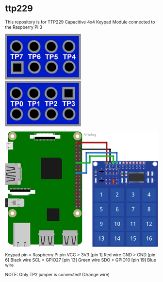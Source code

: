 # ttp229
This repository is for TTP229 Capacitive 4x4 Keypad Module connected to the Raspberry Pi 3


![alt](https://github.com/Slaveche90/ttp229/blob/master/JumperNames.png?raw=true)

![alt](https://github.com/Slaveche90/ttp229/blob/master/ConnectionDiagram.png?raw=true)

Keypad pin > Raspberry Pi pin
VCC        > 3V3    [pin 1]   Red wire
GND        > GND    [pin 6]   Black wire
SCL        > GPIO27 [pin 13]  Green wire
SDO        > GPIO10 [pin 19]  Blue wire

NOTE: Only TP2 jumper is connected! (Orange wire)
